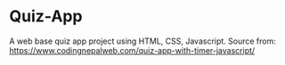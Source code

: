 # Quiz-App
A web base quiz app project using HTML, CSS, Javascript.
Source from: https://www.codingnepalweb.com/quiz-app-with-timer-javascript/
